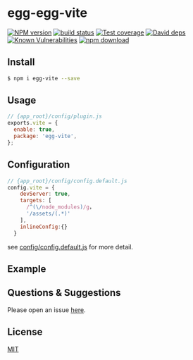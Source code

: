 # egg-egg-vite

[![NPM version][npm-image]][npm-url]
[![build status][travis-image]][travis-url]
[![Test coverage][codecov-image]][codecov-url]
[![David deps][david-image]][david-url]
[![Known Vulnerabilities][snyk-image]][snyk-url]
[![npm download][download-image]][download-url]

[npm-image]: https://img.shields.io/npm/v/egg-egg-vite.svg?style=flat-square
[npm-url]: https://npmjs.org/package/egg-egg-vite
[travis-image]: https://img.shields.io/travis/eggjs/egg-egg-vite.svg?style=flat-square
[travis-url]: https://travis-ci.org/eggjs/egg-egg-vite
[codecov-image]: https://img.shields.io/codecov/c/github/eggjs/egg-egg-vite.svg?style=flat-square
[codecov-url]: https://codecov.io/github/eggjs/egg-egg-vite?branch=master
[david-image]: https://img.shields.io/david/eggjs/egg-egg-vite.svg?style=flat-square
[david-url]: https://david-dm.org/eggjs/egg-egg-vite
[snyk-image]: https://snyk.io/test/npm/egg-egg-vite/badge.svg?style=flat-square
[snyk-url]: https://snyk.io/test/npm/egg-egg-vite
[download-image]: https://img.shields.io/npm/dm/egg-egg-vite.svg?style=flat-square
[download-url]: https://npmjs.org/package/egg-egg-vite

<!--
Description here.
-->

## Install

```bash
$ npm i egg-vite --save
```

## Usage

```js
// {app_root}/config/plugin.js
exports.vite = {
  enable: true,
  package: 'egg-vite',
};
```

## Configuration

```js
// {app_root}/config/config.default.js
config.vite = {
    devServer: true,
    targets: [
      /^(\/node_modules)/g，
      '/assets/(.*)'
    ],
    inlineConfig:{}
  }
```

see [config/config.default.js](config/config.default.js) for more detail.

## Example

<!-- example here -->

## Questions & Suggestions

Please open an issue [here](https://github.com/eggjs/egg/issues).

## License

[MIT](LICENSE)
